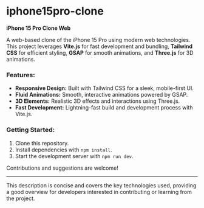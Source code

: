 # iphone15pro-clone


**iPhone 15 Pro Clone Web**

A web-based clone of the iPhone 15 Pro using modern web technologies. This project leverages **Vite.js** for fast development and bundling, **Tailwind CSS** for efficient styling, **GSAP** for smooth animations, and **Three.js** for 3D animations.

### Features:
- **Responsive Design:** Built with Tailwind CSS for a sleek, mobile-first UI.
- **Fluid Animations:** Smooth, interactive animations powered by GSAP.
- **3D Elements:** Realistic 3D effects and interactions using Three.js.
- **Fast Development:** Lightning-fast build and development process with Vite.js.

### Getting Started:
1. Clone this repository.
2. Install dependencies with `npm install`.
3. Start the development server with `npm run dev`.

Contributions and suggestions are welcome!

--- 

This description is concise and covers the key technologies used, providing a good overview for developers interested in contributing or learning from the project.

